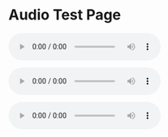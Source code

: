 # Audio Test Page

<audio src="https://github.com/f90/Mix-Wave-U-Net/blob/master/audio_examples/Cristina%20Vane%20-%20So%20Easy/mix.mp3" controls preload></audio>

<audio src="https://github.com/f90/Mix-Wave-U-Net/blob/master/audio_examples/Cristina%20Vane%20-%20So%20Easy/vocals_true.mp3" controls preload></audio>

<audio src="https://github.com/f90/Mix-Wave-U-Net/blob/master/audio_examples/Cristina%20Vane%20-%20So%20Easy/vocals_estimate.mp3" controls preload></audio>
